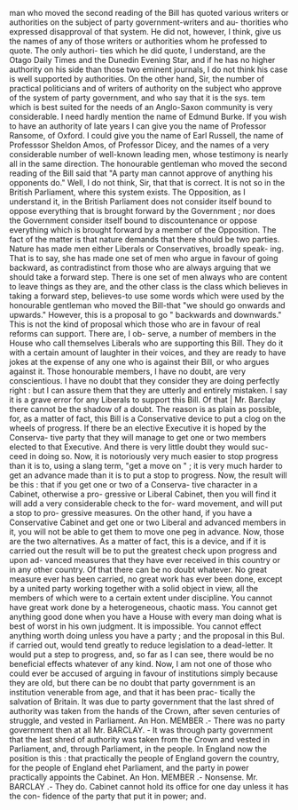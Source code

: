 man who moved the second reading of the Bill has quoted various writers or authorities on the subject of party government-writers and au- thorities who expressed disapproval of that system. He did not, however, I think, give us the names of any of those writers or authorities whom he professed to quote. The only authori- ties which he did quote, I understand, are the Otago Daily Times and the Dunedin Evening Star, and if he has no higher authority on his side than those two eminent journals, I do not think his case is well supported by authorities. On the other hand, Sir, the number of practical politicians and of writers of authority on the subject who approve of the system of party government, and who say that it is the sys. tem which is best suited for the needs of an Anglo-Saxon community is very considerable. I need hardly mention the name of Edmund Burke. If you wish to have an authority of late years I can give you the name of Professor Ransome, of Oxford. I could give you the name of Earl Russell, the name of Professsor Sheldon Amos, of Professor Dicey, and the names of a very considerable number of well-known leading men, whose testimony is nearly all in the same direction. The honourable gentleman who moved the second reading of the Bill said that "A party man cannot approve of anything his opponents do." Well, I do not think, Sir, that that is correct. It is not so in the British Parliament, where this system exists. The Opposition, as I understand it, in the British Parliament does not consider itself bound to oppose everything that is brought forward by the Government ; nor does the Government consider itself bound to discountenance or oppose everything which is brought forward by a member of the Opposition. The fact of the matter is that nature demands that there should be two parties. Nature has made men either Liberals or Conservatives, broadly speak- ing. That is to say, she has made one set of men who argue in favour of going backward, as contradistinct from those who are always arguing that we should take a forward step. There is one set of men always who are content to leave things as they are, and the other class is the class which believes in taking a forward step, believes-to use some words which were used by the honourable gentleman who moved the Bill-that "we should go onwards and upwards." However, this is a proposal to go " backwards and downwards." This is not the kind of proposal which those who are in favour of real reforms can support. There are, I ob- serve, a number of members in the House who call themselves Liberals who are supporting this Bill. They do it with a certain amount of laughter in their voices, and they are ready to have jokes at the expense of any one who is against their Bill, or who argues against it. Those honourable members, I have no doubt, are very conscientious. I have no doubt that they consider they are doing perfectly right : but I can assure them that they are utterly and entirely mistaken. I say it is a grave error for any Liberals to support this Bill. Of that | Mr. Barclay there cannot be the shadow of a doubt. The reason is as plain as possible, for, as a matter of fact, this Bill is a Conservative device to put a clog on the wheels of progress. If there be an elective Executive it is hoped by the Conserva- tive party that they will manage to get one or two members elected to that Executive. And there is very little doubt they would suc- ceed in doing so. Now, it is notoriously very much easier to stop progress than it is to, using a slang term, "get a move on " ; it is very much harder to get an advance made than it is to put a stop to progress. Now, the result will be this : that if you get one or two of a Conserva- tive character in a Cabinet, otherwise a pro- gressive or Liberal Cabinet, then you will find it will add a very considerable check to the for- ward movement, and will put a stop to pro- gressive measures. On the other hand, if you have a Conservative Cabinet and get one or two Liberal and advanced members in it, you will not be able to get them to move one peg in advance. Now, those are the two alternatives. As a matter of fact, this is a device, and if it is carried out the result will be to put the greatest check upon progress and upon ad- vanced measures that they have ever received in this country or in any other country. Of that there can be no doubt whatever. No great measure ever has been carried, no great work has ever been done, except by a united party working together with a solid object in view, all the members of which were to a certain extent under discipline. You cannot have great work done by a heterogeneous, chaotic mass. You cannot get anything good done when you have a House with every man doing what is best of worst in his own judgment. It is impossible. You cannot effect anything worth doing unless you have a party ; and the proposal in this Bul. if carried out, would tend greatly to reduce legislation to a dead-letter. It would put a step to progress, and, so far as I can see, there would be no beneficial effects whatever of any kind. Now, I am not one of those who could ever be accused of arguing in favour of institutions simply because they are old, but there can be no doubt that party government is an institution venerable from age, and that it has been prac- tically the salvation of Britain. It was due to party government that the last shred of authority was taken from the hands of the Crown, after seven centuries of struggle, and vested in Parliament. An Hon. MEMBER .- There was no party government then at all Mr. BARCLAY. - It was through party government that the last shred of authority was taken from the Crown and vested in Parliament, and, through Parliament, in the people. In England now the position is this : that practically the people of England govern the country, for the people of England ehet Parliament, and the party in power practically appoints the Cabinet. An Hon. MEMBER .- Nonsense. Mr. BARCLAY .- They do. Cabinet cannot hold its office for one day unless it has the con- fidence of the party that put it in power; and. 